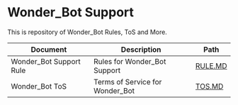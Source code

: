 # Wonder_Bot Support

This is repository of Wonder_Bot Rules, ToS and More.

| Document | Description | Path |
| ----------------- | ----------- | --------- |
| Wonder_Bot Support Rule   | Rules for Wonder_Bot Support| [RULE.MD](rule.md)
| Wonder_Bot ToS | Terms of Service for Wonder_Bot | [TOS.MD](tos.md)

